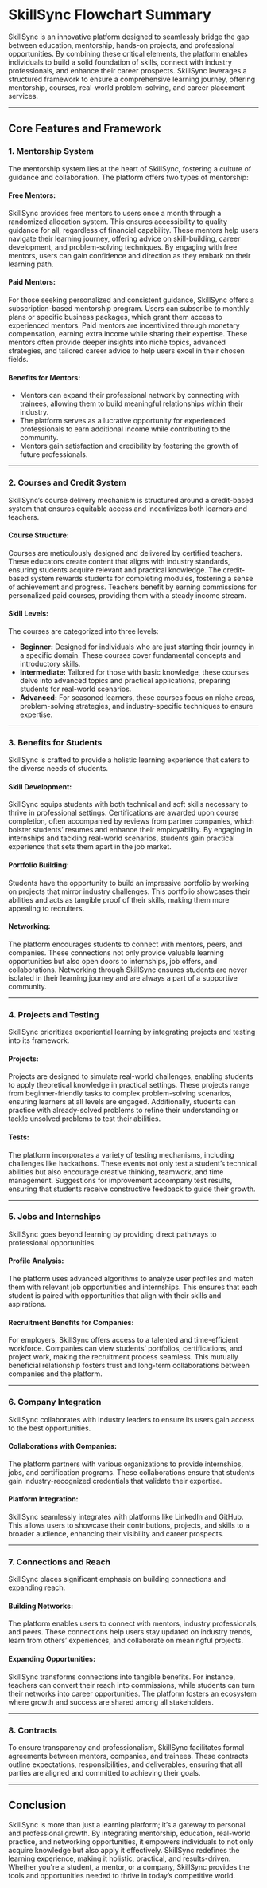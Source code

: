 
# SkillSync Flowchart Summary

SkillSync is an innovative platform designed to seamlessly bridge the gap between education, mentorship, hands-on projects, and professional opportunities. By combining these critical elements, the platform enables individuals to build a solid foundation of skills, connect with industry professionals, and enhance their career prospects. SkillSync leverages a structured framework to ensure a comprehensive learning journey, offering mentorship, courses, real-world problem-solving, and career placement services.

---

## Core Features and Framework

### 1. Mentorship System

The mentorship system lies at the heart of SkillSync, fostering a culture of guidance and collaboration. The platform offers two types of mentorship:

#### Free Mentors:
SkillSync provides free mentors to users once a month through a randomized allocation system. This ensures accessibility to quality guidance for all, regardless of financial capability. These mentors help users navigate their learning journey, offering advice on skill-building, career development, and problem-solving techniques. By engaging with free mentors, users can gain confidence and direction as they embark on their learning path.

#### Paid Mentors:
For those seeking personalized and consistent guidance, SkillSync offers a subscription-based mentorship program. Users can subscribe to monthly plans or specific business packages, which grant them access to experienced mentors. Paid mentors are incentivized through monetary compensation, earning extra income while sharing their expertise. These mentors often provide deeper insights into niche topics, advanced strategies, and tailored career advice to help users excel in their chosen fields.

#### Benefits for Mentors:
- Mentors can expand their professional network by connecting with trainees, allowing them to build meaningful relationships within their industry.
- The platform serves as a lucrative opportunity for experienced professionals to earn additional income while contributing to the community.
- Mentors gain satisfaction and credibility by fostering the growth of future professionals.

---

### 2. Courses and Credit System

SkillSync’s course delivery mechanism is structured around a credit-based system that ensures equitable access and incentivizes both learners and teachers. 

#### Course Structure:
Courses are meticulously designed and delivered by certified teachers. These educators create content that aligns with industry standards, ensuring students acquire relevant and practical knowledge. The credit-based system rewards students for completing modules, fostering a sense of achievement and progress. Teachers benefit by earning commissions for personalized paid courses, providing them with a steady income stream.

#### Skill Levels:
The courses are categorized into three levels:
- **Beginner:** Designed for individuals who are just starting their journey in a specific domain. These courses cover fundamental concepts and introductory skills.
- **Intermediate:** Tailored for those with basic knowledge, these courses delve into advanced topics and practical applications, preparing students for real-world scenarios.
- **Advanced:** For seasoned learners, these courses focus on niche areas, problem-solving strategies, and industry-specific techniques to ensure expertise.

---

### 3. Benefits for Students

SkillSync is crafted to provide a holistic learning experience that caters to the diverse needs of students.

#### Skill Development:
SkillSync equips students with both technical and soft skills necessary to thrive in professional settings. Certifications are awarded upon course completion, often accompanied by reviews from partner companies, which bolster students’ resumes and enhance their employability. By engaging in internships and tackling real-world scenarios, students gain practical experience that sets them apart in the job market.

#### Portfolio Building:
Students have the opportunity to build an impressive portfolio by working on projects that mirror industry challenges. This portfolio showcases their abilities and acts as tangible proof of their skills, making them more appealing to recruiters.

#### Networking:
The platform encourages students to connect with mentors, peers, and companies. These connections not only provide valuable learning opportunities but also open doors to internships, job offers, and collaborations. Networking through SkillSync ensures students are never isolated in their learning journey and are always a part of a supportive community.

---

### 4. Projects and Testing

SkillSync prioritizes experiential learning by integrating projects and testing into its framework.

#### Projects:
Projects are designed to simulate real-world challenges, enabling students to apply theoretical knowledge in practical settings. These projects range from beginner-friendly tasks to complex problem-solving scenarios, ensuring learners at all levels are engaged. Additionally, students can practice with already-solved problems to refine their understanding or tackle unsolved problems to test their abilities.

#### Tests:
The platform incorporates a variety of testing mechanisms, including challenges like hackathons. These events not only test a student’s technical abilities but also encourage creative thinking, teamwork, and time management. Suggestions for improvement accompany test results, ensuring that students receive constructive feedback to guide their growth.

---

### 5. Jobs and Internships

SkillSync goes beyond learning by providing direct pathways to professional opportunities.

#### Profile Analysis:
The platform uses advanced algorithms to analyze user profiles and match them with relevant job opportunities and internships. This ensures that each student is paired with opportunities that align with their skills and aspirations.

#### Recruitment Benefits for Companies:
For employers, SkillSync offers access to a talented and time-efficient workforce. Companies can view students’ portfolios, certifications, and project work, making the recruitment process seamless. This mutually beneficial relationship fosters trust and long-term collaborations between companies and the platform.

---

### 6. Company Integration

SkillSync collaborates with industry leaders to ensure its users gain access to the best opportunities.

#### Collaborations with Companies:
The platform partners with various organizations to provide internships, jobs, and certification programs. These collaborations ensure that students gain industry-recognized credentials that validate their expertise.

#### Platform Integration:
SkillSync seamlessly integrates with platforms like LinkedIn and GitHub. This allows users to showcase their contributions, projects, and skills to a broader audience, enhancing their visibility and career prospects.

---

### 7. Connections and Reach

SkillSync places significant emphasis on building connections and expanding reach.

#### Building Networks:
The platform enables users to connect with mentors, industry professionals, and peers. These connections help users stay updated on industry trends, learn from others’ experiences, and collaborate on meaningful projects.

#### Expanding Opportunities:
SkillSync transforms connections into tangible benefits. For instance, teachers can convert their reach into commissions, while students can turn their networks into career opportunities. The platform fosters an ecosystem where growth and success are shared among all stakeholders.

---

### 8. Contracts

To ensure transparency and professionalism, SkillSync facilitates formal agreements between mentors, companies, and trainees. These contracts outline expectations, responsibilities, and deliverables, ensuring that all parties are aligned and committed to achieving their goals.

---

## Conclusion

SkillSync is more than just a learning platform; it’s a gateway to personal and professional growth. By integrating mentorship, education, real-world practice, and networking opportunities, it empowers individuals to not only acquire knowledge but also apply it effectively. SkillSync redefines the learning experience, making it holistic, practical, and results-driven. Whether you're a student, a mentor, or a company, SkillSync provides the tools and opportunities needed to thrive in today’s competitive world.
